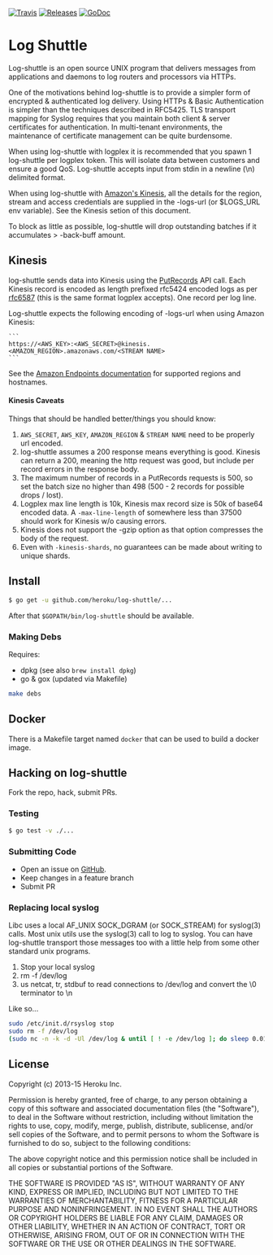 [![Travis](https://img.shields.io/travis/heroku/log-shuttle.svg)](https://travis-ci.org/heroku/log-shuttle)
[![Releases](https://img.shields.io/github/release/heroku/log-shuttle.svg)](https://github.com/heroku/log-shuttle/releases)
[![GoDoc](https://godoc.org/github.com/heroku/log-shuttle?status.svg)](http://godoc.org/github.com/heroku/log-shuttle)

# Log Shuttle

Log-shuttle is an open source UNIX program that delivers messages from
applications and daemons to log routers and processors via HTTPs.

One of the motivations behind log-shuttle is to provide a simpler form of
encrypted & authenticated log delivery. Using HTTPs & Basic Authentication is
simpler than the techniques described in RFC5425. TLS transport mapping for
Syslog requires that you maintain both client & server certificates for
authentication. In multi-tenant environments, the maintenance of certificate
management can be quite burdensome.

When using log-shuttle with logplex it is recommended that you spawn 1
log-shuttle per logplex token. This will isolate data between customers and
ensure a good QoS. Log-shuttle accepts input from stdin in a newline (\n)
delimited format.

When using log-shuttle with [Amazon's
Kinesis]("http://aws.amazon.com/kinesis/"), all the details for the region,
stream and access credentials are supplied in the -logs-url (or $LOGS_URL env
variable). See the Kinesis setion of this document.

To block as little as possible, log-shuttle will drop outstanding batches if
it accumulates > -back-buff amount.

## Kinesis

log-shuttle sends data into Kinesis using the
[PutRecords](http://docs.aws.amazon.com/kinesis/latest/APIReference/API_PutRecords.html)
API call. Each Kinesis record is encoded as length prefixed rfc5424 encoded
logs as per [rfc6587](https://tools.ietf.org/html/rfc6587#section-3.4.1) (this
is the same format logplex accepts). One record per log line.

Log-shuttle expects the following encoding of -logs-url when using Amazon
Kinesis:

    ```
    https://<AWS_KEY>:<AWS_SECRET>@kinesis.<AMAZON_REGION>.amazonaws.com/<STREAM NAME>
    ```

See the [Amazon Endpoints
documentation](http://docs.aws.amazon.com/general/latest/gr/rande.html#ak_region)
for supported regions and hostnames.

#### Kinesis Caveats

Things that should be handled better/things you should know:

1. `AWS_SECRET`, `AWS_KEY`, `AMAZON_REGION` & `STREAM NAME` need to be properly
   url encoded.
1. log-shuttle assumes a 200 response means everything is good. Kinesis can
   return a 200, meaning the http request was good, but include per record
   errors in the response body.
1. The maximum number of records in a PutRecords requests is 500, so set the
   batch size no higher than 498 (500 - 2 records for possible drops / lost).
1. Logplex max line length is 10k, Kinesis max record size is 50k of base64
   encoded data. A `-max-line-length` of somewhere less than 37500 should work
   for Kinesis w/o causing errors.
1. Kinesis does not support the -gzip option as that option compresses the body
   of the request.
1. Even with `-kinesis-shards`, no guarantees can be made about writing to unique
   shards. 

## Install

```bash
$ go get -u github.com/heroku/log-shuttle/...
```

After that `$GOPATH/bin/log-shuttle` should be available.

### Making Debs

Requires:

* dpkg (see also `brew install dpkg`)
* go & gox (updated via Makefile)

```bash
make debs
```

## Docker

There is a Makefile target named `docker` that can be used to build a docker
image.

## Hacking on log-shuttle

Fork the repo, hack, submit PRs.

### Testing

```bash
$ go test -v ./...
```

### Submitting Code

* Open an issue on [GitHub](https://github.com/heroku/log-shuttle/issues?state=open).
* Keep changes in a feature branch
* Submit PR

### Replacing local syslog

Libc uses a local AF_UNIX SOCK_DGRAM (or SOCK_STREAM) for syslog(3) calls. Most unix utils use the syslog(3) call to log to syslog. You can have log-shuttle transport those messages too with a little help from some other standard unix programs.

1. Stop your local syslog
2. rm -f /dev/log
3. us netcat, tr, stdbuf to read connections to /dev/log and convert the \0 terminator to \n

Like so...

```bash
sudo /etc/init.d/rsyslog stop
sudo rm -f /dev/log
(sudo nc -n -k -d -Ul /dev/log & until [ ! -e /dev/log ]; do sleep 0.01; done; sudo chmod a+rw /dev/log) | stdbuf -i0 -o0 tr \\0 \\n | ./log-shuttle -logs-url=... ... -input-format=rfc3164
```

## License

Copyright (c) 2013-15 Heroku Inc.

Permission is hereby granted, free of charge, to any person obtaining a copy of
this software and associated documentation files (the "Software"), to deal in
the Software without restriction, including without limitation the rights to
use, copy, modify, merge, publish, distribute, sublicense, and/or sell copies
of the Software, and to permit persons to whom the Software is furnished to do
so, subject to the following conditions:

The above copyright notice and this permission notice shall be included in all
copies or substantial portions of the Software.

THE SOFTWARE IS PROVIDED "AS IS", WITHOUT WARRANTY OF ANY KIND, EXPRESS OR
IMPLIED, INCLUDING BUT NOT LIMITED TO THE WARRANTIES OF MERCHANTABILITY,
FITNESS FOR A PARTICULAR PURPOSE AND NONINFRINGEMENT. IN NO EVENT SHALL THE
AUTHORS OR COPYRIGHT HOLDERS BE LIABLE FOR ANY CLAIM, DAMAGES OR OTHER
LIABILITY, WHETHER IN AN ACTION OF CONTRACT, TORT OR OTHERWISE, ARISING FROM,
OUT OF OR IN CONNECTION WITH THE SOFTWARE OR THE USE OR OTHER DEALINGS IN THE
SOFTWARE.
